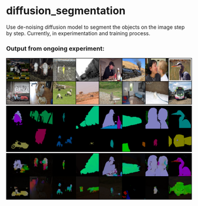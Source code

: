 # diffusion_segmentation
Use de-noising diffusion model to segment the objects on the image step by step.
Currently, in experimentation and training process.

### Output from ongoing experiment:

![1](./keep/image.png)
![2](./keep/mask.png)
![3](./keep/pred.png)
